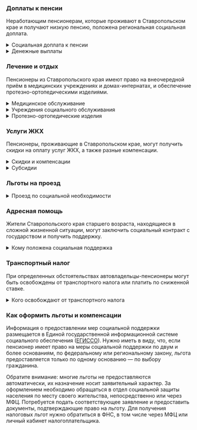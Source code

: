 ### Доплаты к пенсии
Неработающим пенсионерам, которые проживают в Ставропольском крае и получают низкую пенсию, положена региональная социальная доплата.
<details>
<summary>Социальная доплата к пенсии</summary>
В Ставропольском крае региональный прожиточный минимум пенсионера не превышает общефедеральный. Неработающим пенсионерам с низким размером пенсии полагается федеральная социальная доплата к пенсии — до прожиточного минимума пенсионера в РФ. В 2021 году эта сумма [составляет](https://pfr.gov.ru/grazhdanam/pensionres/soc_doplata/~7905) 10 022 рубля. Для назначения этой выплаты необходимо обращаться в территориальное отделение Пенсионного фонда (ПФР) по месту жительства. С 2022 года доплата будет назначаться автоматически.
</details>
<details>
<summary>Денежные выплаты</summary>
В Ставропольском крае пенсионерам, относящимся к льготной категории, полагаются денежные выплаты, которые регулярно индексируются. В Ставропольском крае ветераны труда и реабилитированные пенсионеры ежемесячно получают 1720,46 рубля, труженики тыла и пострадавшие от репрессий — 1290,35 рубля. Достаточно высокий размер ЕДВ объясняется тем, что он включает в себя денежную компенсацию за большинство льгот. [Ставропольским](http://www.dumask.ru/law/zakony-stavropolskogo-kraya-postanovleniya-dumy/zakony-stavropolskogo-kraya/item/20890-zakon-stavropolskogo-kraya-ot-13-dekabrya-2018-g-104-kz-o-detyakh-vojny-v-stavropolskom-krae.html) «детям войны» (это те, кому 3 сентября 1945 года ещё не исполнилось 18 лет) полагается ежегодная выплата. На 2021 год её размер составляет 5 тысяч рублей.
</details>

### Лечение и отдых
Пенсионеры из Ставропольского края имеют право на внеочередной приём в медицинских учреждениях и домах-интернатах, и обеспечение протезно-ортопедическими изделиями.
<details>
<summary>Медицинское обслуживание</summary>
В поликлиниках и других медицинских учреждениях вне очереди принимаются для оказания медпомощи ставропольские ветераны труда и труженики тыла, реабилитированные и пострадавшие от репрессий пенсионеры, а также «дети войны».
</details>
<details>
<summary> Учреждения социального обслуживания </summary>
Внеочередной приём в дома-интернаты для престарелых и инвалидов, учреждения социального обслуживания предоставляется труженикам тыла, реабилитированным и пострадавшим от репрессий, а также «детям войны».
</details>
<details>
<summary>Протезно-ортопедические изделия</summary>
Малоимущие [ставропольские](https://docs.cntd.ru/document/461501750) пенсионеры, не имеющие инвалидности, бесплатно обеспечиваются протезно-ортопедическими изделиями, если нуждаются в них по медицинским показаниям. Льгота полагается, если среднедушевой доход семьи пенсионера не превышает одного прожиточного минимума.
</details>

### Услуги ЖКХ
Пенсионеры, проживающие в Ставропольском крае, могут получить скидки на оплату услуг ЖКХ, а также разные компенсации. 
<details>
<summary>Скидки и компенсации</summary>
Одинокие неработающие пенсионеры после 70 лет освобождаются от взносов на капремонт на 50%, а с 80-летнего возраста — полностью. Льгота полагается также пенсионерам этого возраста, семья которых состоит из неработающих граждан пенсионного возраста (мужчины — старше 60 лет, женщины — 55), а также из инвалидов I и II групп.
</details>
<details>
<summary>Субсидии</summary>
Пенсионеры могут получить субсидию на оплату услуг ЖКХ при тратах на «коммуналку» более 22% совокупного дохода семьи.
</details>

### Льготы на проезд
<details>
<summary>Проезд по социальной необходимости</summary>
В Ставропольском крае ветераны труда, труженики тыла, реабилитированные и пострадавшие от репрессий пенсионеры получают компенсацию за проезд по социальной необходимости (для прохождения лечения или реабилитации, похороны близких родственников и прочее).
</details>

### Адресная помощь
Жители Ставропольского края старшего возраста, находящиеся в сложной жизненной ситуации, могут заключить социальный контракт с государством и получить поддержку.
<details>
<summary>Кому положена социальная поддержка</summary>
Пенсионерам, оказавшимся в трудной жизненной ситуации по не зависящим от них причинам или в связи со стихийным бедствием, экстремальной ситуацией, оказывается адресная помощь. Она предоставляется путём выплаты пособий либо в натуральной форме (обеспечение одеждой, обувью, лекарствами, организация лечения и ухода, проведение ремонта жилья или установка приборов учёта и пр.). С нуждающимися пенсионерами может быть заключён социальный контракт.
</details>

### Транспортный налог
При определенных обстоятельствах автовладельцы-пенсионеры могут быть освобождены от транспортного налога или платить по сниженной ставке. 
<details>
<summary>Кого освобождают от транспортного налога</summary>
В [Ставропольском](https://www.nalog.gov.ru/rn77/service/tax/d1026877/) крае освобождены от налога на одно принадлежащее им транспортное средство участники ВОВ, ветераны боевых действий, граждане, пострадавшие от радиации, а также инвалиды всех категорий. Пенсионеры и мужчины, достигшие возраста 60 лет, женщины — 55 лет, уплачивают половину транспортного налога на авто до 100 л. с. и мотоцикл (мотороллер).
</details>

### Как оформить льготы и компенсации 
Информация о предоставлении мер социальной поддержки размещается в Единой государственной информационной системе социального обеспечения ([ЕГИССО](http://egisso.ru/site/client/#/)). Нужно иметь в виду, что, если пенсионер имеет право на меры социальной поддержки по двум и более основаниям, по федеральному или региональному закону, льгота предоставляется только по одному основанию — по выбору гражданина.

Обратите внимание: многие льготы не предоставляются автоматически, их назначение носит заявительный характер. За оформлением необходимо обращаться в отдел социальной защиты населения по месту своего жительства, непосредственно или через МФЦ. Потребуется подать соответствующее заявление и предоставить документы, подтверждающие право на льготу. Для получения налоговых льгот нужно обратиться в ФНС, в том числе через МФЦ или личный кабинет налогоплательщика.
